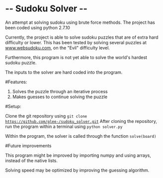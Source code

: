 # -- Sudoku Solver --
An attempt at solving sudoku using brute force methods.
The project has been coded using python 2.7.10

Currently, the project is able to solve sudoku puzzles that are of extra hard difficulty or lower. This has been tested by solving several puzzles at www.websudoku.com, on the "Evil" difficulty level.

Furthermore, this program is not yet able to solve the world's hardest sudoku puzzle.

The inputs to the solver are hard coded into the program.

#Features:
1. Solves the puzzle through an iterative process
2. Makes guesses to continue solving the puzzle

#Setup:

Clone the git repository using <code>git clone https://github.com/glee-/sudoku_solver.git</code>
After cloning the repository, run the program within a terminal using <code>python solver.py</code>

Within the program, the solver is called through the function <code>solve(board)</code>

#Future improvements

This program might be improved by importing numpy and using arrays, instead of the native lists.

Solving speed may be optimized by improving the guessing algorithm.
